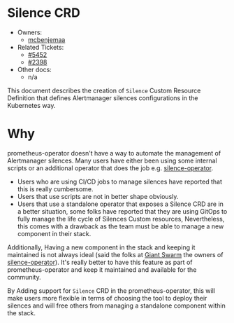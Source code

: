 # Silence CRD

* Owners:
  * [mcbenjemaa](https://github.com/mcbenjemaa)
* Related Tickets:
  * [#5452](https://github.com/prometheus-operator/prometheus-operator/issues/5452)
  * [#2398](https://github.com/prometheus-operator/prometheus-operator/issues/2398)
* Other docs:
  * n/a

This document describes the creation of `Silence` Custom Resource Definition that defines Alertmanager silences
configurations in the Kubernetes way.

# Why

prometheus-operator doesn't have a way to automate the management of Alertmanager silences. Many users have either been using some internal scripts
or an additional operator that does the job e.g. [silence-operator](https://github.com/giantswarm/silence-operator).

* Users who are using CI/CD jobs to manage silences have reported that this is really cumbersome.
* Users that use scripts are not in better shape obviously.
* Users that use a standalone operator that exposes a Silence CRD are in a better situation, some folks have reported that they are using GitOps
to fully manage the life cycle of Silences Custom resources, Nevertheless, this comes with a drawback 
as the team must be able to manage a new component in their stack.

Additionally, Having a new component in the stack and keeping it maintained is not always ideal (said the folks at [Giant Swarm](https://giantswarm.io) the owners of [silence-operator](https://github.com/giantswarm/silence-operator)).
It's really better to have this feature as part of prometheus-operator and keep it maintained and available for the community.

By Adding support for `Silence` CRD in the prometheus-operator, this will make users more flexible in terms of choosing the tool 
to deploy their silences and will free others from managing a standalone component within the stack.
